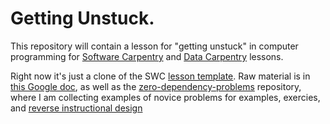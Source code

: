 Getting Unstuck. 
===============

This repository will contain a lesson for "getting unstuck" in computer programming for 
[Software Carpentry](http://software-carpentry.org) and [Data Carpentry](http://datacarpentry.org/) lessons.  

Right now it's just a clone of the SWC [lesson template](https://github.com/swcarpentry/lesson-template).  Raw material
is in [this Google doc](https://docs.google.com/document/d/1CZ5k756NV-w4j7k3OHbs_NSEnx4Ro9pptJN8obDVSCk/edit), as well
as the [zero-dependency-problems](https://github.com/noamross/zero-dependency-problems) repository, where I am collecting
examples of novice problems for examples, exercies, and [reverse instructional design](http://swcarpentry.github.io/instructor-training/04-design.html)

